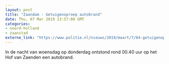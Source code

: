 ```yaml
---
layout: post
title: "Zaandam - Getuigenoproep autobrand"
date: Thu, 07 Mar 2019 13:57:00 GMT
categories: 
- noord-holland 
- zaanstad 
externe_link: "https://www.politie.nl/nieuws/2019/maart/7/04-getuigenoproep-autobrand.html"
---
```


In de nacht van woensdag op donderdag ontstond rond 00.40 uur op het Hof van Zaenden een autobrand.
